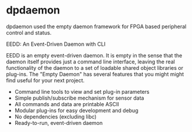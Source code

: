# dpdaemon

dpdaemon used the empty daemon framework for FPGA based
peripheral control and status.


EEDD: An Event-Driven Daemon with CLI

EEDD is an empty event-driven daemon. It is empty in the
sense that the daemon itself provides just a command line
interface, leaving the real functionality of the daemon
to a set of loadable shared object libraries or plug-ins.
The "Empty Daemon" has several features that you might
might find useful for your next project.
  - Command line tools to view and set plug-in parameters
  - Simple publish/subscribe mechanism for sensor data
  - All commands and data are printable ASCII
  - Modular plug-ins for easy development and debug
  - No dependencies (excluding libc)
  - Ready-to-run, event-driven daemon


